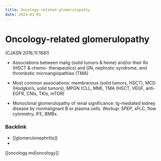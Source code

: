```yaml
---
title: Oncology-related glomerulopathy
date: 2024-01-01
---
```

# Oncology-related glomerulopathy
 (CJASN 2016;11:1681)

* Associations between malig (solid tumors & heme) and/or their Rx (HSCT & chemo- therapeutics) and GN, nephrotic syndrome, and thrombotic microangiopathies (TMA)

* Most common associations: membranous (solid tumors, HSCT), MCD (Hodgkin’s, solid tumors), MPGN (CLL, MM), TMA (HSCT, VEGF, anti-EGFR, CNIs, TKIs, mTOR)

* Monoclonal glomerulopathy of renal significance: Ig-mediated kidney disease by nonmalignant B or plasma cells. Workup: SPEP, sFLC, flow cytometry, IFE, BMBx.
 


### Backlink

- [[glomerulonephritis]] 
- 
[[oncology.md|oncology]]

